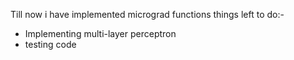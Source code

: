 Till now i have implemented micrograd functions
things left to do:- 
- Implementing multi-layer perceptron
- testing code
